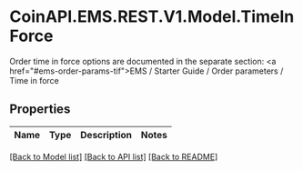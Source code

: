 # CoinAPI.EMS.REST.V1.Model.TimeInForce
Order time in force options are documented in the separate section: <a href=\"#ems-order-params-tif\">EMS / Starter Guide / Order parameters / Time in force</a> 

## Properties

Name | Type | Description | Notes
------------ | ------------- | ------------- | -------------

[[Back to Model list]](../README.md#documentation-for-models) [[Back to API list]](../README.md#documentation-for-api-endpoints) [[Back to README]](../README.md)

